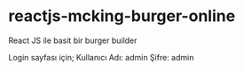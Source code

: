 # reactjs-mcking-burger-online
React JS ile basit bir burger builder

Login sayfası için;
Kullanıcı Adı: admin
Şifre: admin
